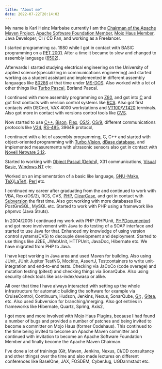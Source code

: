 ```yaml
---
title: "About me"
date: 2022-07-22T20:14:03
---
```

My name is Karl Heinz Marbaise currently I am the [Chairman of the Apache Maven Project](https://maven.apache.org/team.html), 
[Apache Software Foundation Member](https://people.apache.org/phonebook.html?uid=khmarbaise), [Mojo Haus Member](https://www.mojohaus.org/team.html), 
Java Developer, CI / CD Fan, and working as a Freelancer.

I started programming ca. 1980 while I got in contact with BASIC programming on a 
[PET 2001](https://en.wikipedia.org/wiki/Commodore_PET). After a time it became to slow 
and changed to assembly language ([6502](https://en.wikipedia.org/wiki/MOS_Technology_6502#Example_code)).

Afterwards I started studying electrical engineering on the University of applied science(specializing in communications
engineering)  and started working as a student assistant and implemented in different assembly languages like 
[80286](https://en.wikipedia.org/wiki/Intel_80286) at that time under [MS-DOS](https://en.wikipedia.org/wiki/MS-DOS).
Also worked with a lot of other things like [Turbo Pascal](https://en.wikipedia.org/wiki/Turbo_Pascal), Borland Pascal.

I continued with more assembly programming on [Z80](https://en.wikipedia.org/wiki/Zilog_Z80),
and got into [C](https://en.wikipedia.org/wiki/The_C_Programming_Language) and got first contacts with version control 
systems like [RCS](https://en.wikipedia.org/wiki/Revision_Control_System). Also got first contacts with DECnet, VAX 4000
workstations and [VT100](https://en.wikipedia.org/wiki/VT100)/[VT420](https://en.wikipedia.org/wiki/VT420) terminals.
Also got more in contact with versions control tools like [CVS](https://en.wikipedia.org/wiki/Concurrent_Versions_System).

Now started to use [C++](https://en.wikipedia.org/wiki/C%2B%2B), [Bison](https://en.wikipedia.org/wiki/GNU_Bison), 
[Flex](https://en.wikipedia.org/wiki/Flex_(lexical_analyser_generator)), [OS/2](https://en.wikipedia.org/wiki/OS/2), 
[OS/9](https://en.wikipedia.org/wiki/OS-9), different communications protocols like 
[V24](https://en.wikipedia.org/wiki/RS-232), [RS-485](https://en.wikipedia.org/wiki/RS-485), 3964R protocol,

I continued with a lot of assembly programming, C, C++ and started with object-oriented programming with 
[Turbo Vision](https://en.wikipedia.org/wiki/Turbo_Vision), [dBase database](https://en.wikipedia.org/wiki/DBase), 
and implemented measurements with ultrasonic sensors also get in contact with
[Novell Netware 3.12](https://en.wikipedia.org/wiki/NetWare#NetWare_3.x). 

Started to working with [Object Pascal (Delphi)](https://en.wikipedia.org/wiki/Delphi_(software)),
X31 communications, [Visual Basic](https://en.wikipedia.org/wiki/Visual_Basic_(classic)), 
[Windows NT](https://en.wikipedia.org/wiki/Windows_NT) etc.

Worked on an implementation of a basic like language, [GNU-Make](https://en.wikipedia.org/wiki/Make_(software)#Derivatives),
[TeX](https://en.wikipedia.org/wiki/TeX)/[LaTeX](https://en.wikipedia.org/wiki/LaTeX), 
[Perl](https://en.wikipedia.org/wiki/Perl) etc.

I continued my career after graduating from the and continued to work with VBA, Rexx(OS/2), RCS, CVS, 
[PHP](https://en.wikipedia.org/wiki/PHP), [ClearCase](https://en.wikipedia.org/wiki/Rational_ClearCase), and
got in contact with [Subversion](https://en.wikipedia.org/wiki/Apache_Subversion) the first time. Also got working
with more databases like PostGreSQL, MySQL etc. Started to work with PHP using a framework like phpmvc (Java Struts).

In 2004/2005 I continued my work with PHP (PHPUnit, [PHPDocumentor](https://phpdoc.org/)) and got more involvement with Java
to do testing of a SOAP interface and started to use Java for that. Enhanced my knowledge of using version control
systems(CVS) to decouple development and deployment. Started to use things like J2EE, JWebUnit, HTTPUnit, JavaDoc,
Hibernate etc. We have migrated from PHP to Java.

I have kept working in Java area and used Maven for building. Also using JUnit, JUnit Jupiter TestNG, Mockito, AssertJ,
Testcontainers to write unit- integration and end-to-end tests. Checking via JaCoCo (code overage) and mutation
testing (pitest) and checking things via SonarQube. Also using security check tools like oss-index/owasp or alike.

All over that time I have always interacted with setting up the whole infrastructure for automatic building the software
for example via CruiseControl, Continuum, Hudson, Jenkins, Nexus, SonarQube, [Git](https://git-scm.com)
, [Gitea](https://gitea.io), etc. Also used Subversion for branching/merging. Also got entries in frameworks like 
Hibernate, Quartz, Spring, Axis2,

I got more and more involved with Mojo Haus Plugins, because I had found a number of bugs and provided a number 
of patches and being invited to become a committer on Mojo Haus (former Codehaus). This continued to the time being 
invited to become an Apache Maven committer and continued with invitation to become an Apache Software Foundation Member and 
finally become the Apache Maven Chairman.

I've done a lot of trainings (Git, Maven, Jenkins, Nexus, CI/CD consultancy and other things) over the time and 
also made lectures on different conferences like BaselOne, JAX, FOSDEM, CyberJug, UGDarmstadt etc.
